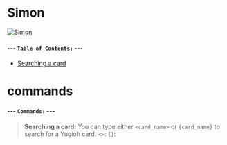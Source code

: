 # Simon

[![Simon](http://i.imgur.com/OPU9N1O.png)](https://nodesource.com/products/nsolid)

#### --- **`Table of Contents:`** ---
- [Searching a card](#commands)

# commands

#### --- **`Commands:`** ---
>**Searching a card:**
You can type either `<card_name>` or `{card_name}` to search for a Yugioh card.
`<>`:
`{}`:

